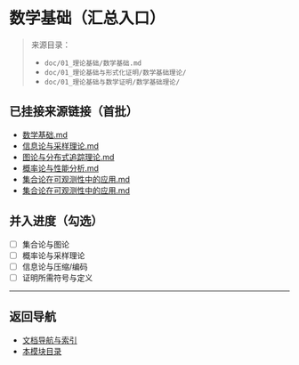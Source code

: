 # 数学基础（汇总入口）

> 来源目录：
>
> - `doc/01_理论基础/数学基础.md`
> - `doc/01_理论基础与形式化证明/数学基础理论/`
> - `doc/01_理论基础与数学证明/数学基础理论/`

## 已挂接来源链接（首批）

- [数学基础.md](../01_理论基础/数学基础.md)
- [信息论与采样理论.md](../01_理论基础与形式化证明/数学基础理论/信息论与采样理论.md)
- [图论与分布式追踪理论.md](../01_理论基础与形式化证明/数学基础理论/图论与分布式追踪理论.md)
- [概率论与性能分析.md](../01_理论基础与形式化证明/数学基础理论/概率论与性能分析.md)
- [集合论在可观测性中的应用.md](../01_理论基础与形式化证明/数学基础理论/集合论在可观测性中的应用.md)
- [集合论在可观测性中的应用.md](../01_理论基础与数学证明/数学基础理论/集合论在可观测性中的应用.md)

## 并入进度（勾选）

- [ ] 集合论与图论
- [ ] 概率论与采样理论
- [ ] 信息论与压缩/编码
- [ ] 证明所需符号与定义

---

## 返回导航

- [文档导航与索引](../00_总览与导航/文档导航与索引.md)
- [本模块目录](./README.md)
